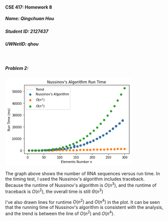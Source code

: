 #### CSE 417: Homework 8
##### Name: Qingchuan Hou
##### Student ID: 2127437
##### UWNetID: qhou

</br>

##### Problem 2:

![](Image/417A8P2_runtime.png)

The graph above shows the number of RNA sequences versus run time. In the timing test, I used the Nussinov's algorithm includes traceback. Because the runtime of Nussinov's algorithm is $O(n^3)$, and the runtime of traceback is $O(n^2)$, the overall time is still $\Theta( n^3)$

I've also drawn lines for runtime $O(n^2)$ and $O(n^4)$ in the plot. It can be seen that the running time of Nussinov's algorithm is consistent with the analysis, and the trend is between the line of $O(n^2)$ and $O(n^4)$.